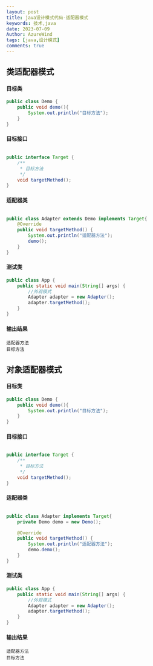 ```yaml
---
layout: post
title: java设计模式代码-适配器模式
keywords: 技术,java
date: 2023-07-09
Author: AzureWind
tags: [java,设计模式]
comments: true
---
```


## 类适配器模式
#### 目标类
```java
public class Demo {
    public void demo(){
        System.out.println("目标方法");
    }
}

```

#### 目标接口
```java

public interface Target {
    /**
     * 目标方法
     */
    void targetMethod();
}


``` 
#### 适配器类
```java

public class Adapter extends Demo implements Target{
    @Override
    public void targetMethod() {
        System.out.println("适配器方法");
        demo();
    }
}

```

#### 测试类
```java
public class App {
    public static void main(String[] args) {
        //外观模式
        Adapter adapter = new Adapter();
        adapter.targetMethod();
    }
}

```
#### 输出结果
```
适配器方法
目标方法
```
## 对象适配器模式
#### 目标类
```java
public class Demo {
    public void demo(){
        System.out.println("目标方法");
    }
}

```

#### 目标接口
```java

public interface Target {
    /**
     * 目标方法
     */
    void targetMethod();
}


``` 
#### 适配器类
```java

public class Adapter implements Target{
    private Demo demo = new Demo();

    @Override
    public void targetMethod() {
        System.out.println("适配器方法");
        demo.demo();
    }
}

```

#### 测试类
```java
public class App {
    public static void main(String[] args) {
        //外观模式
        Adapter adapter = new Adapter();
        adapter.targetMethod();
    }
}

```
#### 输出结果
```
适配器方法
目标方法
```